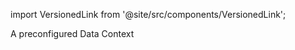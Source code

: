 import VersionedLink from '@site/src/components/VersionedLink';

<span><VersionedLink to='/core/set_up_a_gx_environment/create_a_data_context'>A preconfigured Data Context</VersionedLink></span>
